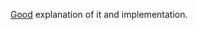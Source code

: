 
[Good](https://vorixo.github.io/devtricks/network-managers/) explanation of it and implementation.

